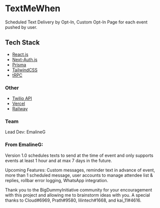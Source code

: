 # TextMeWhen

Scheduled Text Delivery by Opt-In, Custom Opt-In Page for each event pushed by user.

## Tech Stack

- [React.js](https://reactjs.org/)
- [Next-Auth.js](https://next-auth.js.org)
- [Prisma](https://prisma.io)
- [TailwindCSS](https://tailwindcss.com)
- [tRPC](https://trpc.io)

### Other

- [Twilio API](https://www.twilio.com/docs)
- [Vercel](https://vercel.com)
- [Railway](https://railway.app)

### Team 
Lead Dev: EmalineG

### From EmalineG:

Version 1.0 schedules texts to send at the time of event and only supports events at least 1 hour and at max 7 days in the future.

Upcoming Features: Custom messages, reminder text in advance of event, more than 1 scheduled message, user accounts to manage attendee list & replies, rollbar error logging, WhatsApp integration.

Thank you to the BigDummyInitiative community for your encouragement with this project and allowing me to brainstorm ideas with you. A special thanks to Cloud#6969, Prath#9580, lilintech#1668, and kai_11#4616.


